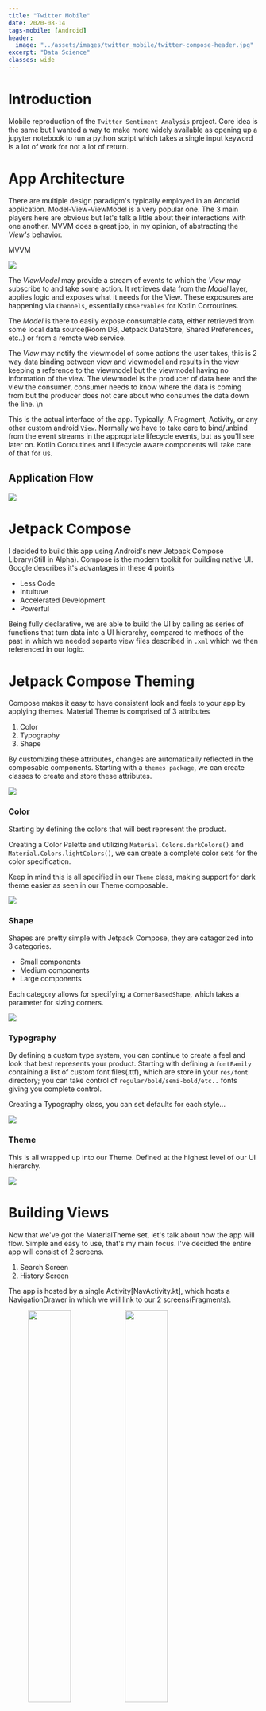 ```yaml
---
title: "Twitter Mobile"
date: 2020-08-14
tags-mobile: [Android]
header:
  image: "../assets/images/twitter_mobile/twitter-compose-header.jpg"
excerpt: "Data Science"
classes: wide
---
```

# Introduction

Mobile reproduction of the `Twitter Sentiment Analysis` project.
Core idea is the same but I wanted a way to make more widely available as opening up a jupyter notebook to run a python script which takes a single input keyword is a lot of work for not a lot of return.



# App Architecture

There are multiple design paradigm's typically employed in an Android application. Model-View-ViewModel is a very popular one. The 3 main players here are obvious but let's talk a little about their interactions with one another. MVVM does a great job, in my opinion, of abstracting the <em>View's</em> behavior.


MVVM

![](/assets/images/twitter_mobile/MVVM.png)


 The <em>ViewModel</em> may provide a stream of events to which the <em>View</em> may subscribe to and take some action. It retrieves data from the <em>Model</em> layer, applies logic and exposes what it needs for the View. These exposures are happening via `Channels`, essentially `Observables` for Kotlin Corroutines.



The <em>Model</em> is there to easily expose consumable data, either retrieved from some local data source(Room DB, Jetpack DataStore, Shared Preferences, etc..) or from a remote web service.


 The <em>View</em> may notify the viewmodel of some actions the user takes, this is 2 way data binding between view and viewmodel and results in the view keeping a reference to the viewmodel but the viewmodel having no information of the view. The viewmodel is the producer of data here and the view the consumer, consumer needs to know where the data is coming from but the producer does not care about who consumes the data down the line. \n

 This is the actual interface of the app. Typically, A Fragment, Activity, or any other custom android `View`. Normally we have to take care to bind/unbind from the event streams in the appropriate lifecycle events, but as you'll see later on. Kotlin Corroutines and Lifecycle aware components will take care of that for us.

## Application Flow

![](/assets/images/twitter_mobile/twittude_flow.png)


# Jetpack Compose

I decided to build this app using Android's new Jetpack Compose Library(Still in Alpha).
Compose is the modern toolkit for building native UI. Google describes it's advantages in these 4 points

* Less Code
* Intuituve
* Accelerated Development
* Powerful

Being fully declarative, we are able to build the UI by calling as series of functions that turn data into a UI hierarchy, compared to methods of the past in which we needed separte view files described in `.xml` which we then referenced in our logic.


# Jetpack Compose Theming

Compose makes it easy to have consistent look and feels to your app by applying themes.
Material Theme is comprised of 3 attributes

1. Color
2. Typography
3. Shape

By customizing these attributes, changes are automatically reflected in the composable components.
Starting with a `themes package`, we can create classes to create and store these attributes.

![](/assets/images/twitter_mobile/theme_package.png)


### Color

Starting by defining the colors that will best represent the product.

Creating a Color Palette and utilizing `Material.Colors.darkColors()` and `Material.Colors.lightColors()`, we can create a complete color sets for the color specification.

Keep in mind this is all specified in our `Theme` class, making support for dark theme easier as seen in our Theme composable.

![](/assets/images/twitter_mobile/color_palette.png)


### Shape

Shapes are pretty simple with Jetpack Compose, they are catagorized into 3 categories.
* Small components
* Medium components
* Large components

Each category allows for specifying a `CornerBasedShape`, which takes a parameter for sizing corners.

![](/assets/images/twitter_mobile/shapes.png)


### Typography

By defining a custom type system, you can continue to create a feel and look that best represents your product. Starting with defining a `fontFamily` containing a list of custom font files(.ttf), which are store in your `res/font` directory; you can take control of `regular/bold/semi-bold/etc..` fonts giving you complete control.

Creating a Typography class, you can set defaults for each style...

![](/assets/images/twitter_mobile/typography1.png)


### Theme

This is all wrapped up into our Theme. Defined at the highest level of our UI hierarchy.

![](/assets/images/twitter_mobile/theme.png)







# Building Views

Now that we've got the MaterialTheme set, let's talk about how the app will flow. Simple and easy to use, that's my main focus. I've decided the entire app will consist of 2 screens.

1. Search Screen
2. History Screen


The app is hosted by a single Activity[NavActivity.kt], which hosts a NavigationDrawer in which we will link to our 2 screens(Fragments).

<figure class="half">
    <a href="/assets/images/twitter_mobile/empty_state.png"><img src="/assets/images/twitter_mobile/empty_state.png" width="45%"></a>
    <a href="/assets/images/twitter_mobile/nav_drawer.png"><img src="/assets/images/twitter_mobile/nav_drawer.png" width="45%"></a>
    <figcaption>Empty State and Nav Drawer</figcaption>
</figure>





## Search Screen (ListFragment.kt)

Let's take a look at how we want to establish the view component hierarchy on this page.  

![](/assets/images/twitter_mobile/ListHierarchy.png)




## History Screen (HistoryFragment.kt)

Let's take a look at how we want to establish the view component hierarchy on this page.





# Fetching Tweets


## Modeling out the API call

At first I was using the library `Twitter4J` to expedite making the API calls, so I could see some demonstratable results, I've since decided to model out the search response myself. Mainly to make testing my ViewModel/Repository logic more straight forward.

At the moment, this application will only make use of 2 API requests. One to authenticate and gain access to the twitter api and the other to make search requests which return the tweets we will pass through our model for sentiment analysis.

### Authentication with Twitter API

The most important thing to point out here is that we are preforming what is called `Application-Only Authentication`, typically with OAuth1.0 we would be making requests on behalf of a user and need to sign each API request with serveral generated keys and tokens in an authorized header. This signature being passed to each request would represent that specific user.

With `Application-Only Authentication` and OAuth2.0 Bearer Token, which is used here, we are able to create a signature for the application itself. Typically used for instances that need read-only access to public information. This obviously limits the functionality of some endpoints for us since there is no concept of a "current user", for example, a twitter user will not be able to use this application to take actions pertaining to their twitter account such as posting tweets or making profile changes.

Before being able to authenticate, there are a few prerequisites which can only be achieved by creating a developer account with twitter and receiving these items
* CONSUMER_KEY
* CONSUMER_SECRET
* ACCESS_KEY
* ACCESS_SECRET



![](/assets/images/twitter_mobile/OAuth2.png)


The graph above describes the entire application network flow. Focusing on the Top part, there are a few steps required in order to properly format our request and receive the bearer token.

1.) URL Encode(RFC 1739) both the CONSUMER_KEY and CONSUMER_SECRET
2.) Create a new string in format of "CONSUMER_KEY:CONSUMER_SECRET", using the encoded versions created above.
3.) Base64 encoded the string created in the step above.

We can now make the post request to the resource url `https://api.twitter.com/oauth2/token`, there are some required headers and query params. The request should look something like this

```
POST oaut2/token
Authorization: Basic <Base64 encoded concatenated string from above>
Content-Type: application/x-www-form-urlencoded;chartset=UTF-8
grant_type=client_credentials
```

If everything was properly formatted then we received the bearer token in a json response.

```json
{
  "token_type": "bearer",
  "access_token": "AAAABBBBCCCCDDDEEEFFF%AAAABBBBCCCCDDDEEEFFF"
}
```

That's it. Something to remember here is to cache this bearer token, making this request over and over will return the same bearer token until it is invalidated, which would usually be done in the case of it being compromised. Making the request for the bearer token can be expensive and use up our precious rate limits, we should not make network requests against the api unless necessary. I've chosen to store this token using `DataStore` which is on the device. Although there are many options to choose from.


### Making a twitter Search API request.

Now that we've authenticated our app and cached our token, we are able to make requests against all the available API endpoints. This is the bottom half of the graph shown above, top half was authentication and bottom is using that token to validate our requests.

The main Twitter API method used in this app is `/search`. For now, all we are interested in is searching a keyword and receiving a certain number of tweets that have been designated to have our search term as the core topic.
 ~~[Standard Search API](https://developer.twitter.com/en/docs/twitter-api/v1/tweets/search/api-reference/get-search-tweets)~~


 As of this writing, I updated my developer account to use the early access V2 Api's. These are supposed to be much more developer friendly and from viewing the JSON responses, I would agree that they are.
 [V2 Search API](https://developer.twitter.com/en/docs/twitter-api/tweets/search/migrate/standard-to-twitter-api-v2)


The only required parameter is obviously, the query itself. This is an example of a potential search request

```
GET /2/tweets/search/recent
Authorization: Bearer <Bearer Token here>

query="atlanta falcons"
lang="en"
max_results="100"
```

This request will return 100 tweets around the Atlanta Falcons in english only.

And that's it. Pretty simple. Now time to write to code for making these network requests.


## Calling the API in code
 The challenge here was that before now, I have only used RxJava for my asynchronous streams. I decided to give Kotlin Corroutines a try. Since I'm already using `Android ViewModel`, an android Architecture component, which provides 1st class support for corroutines due to the built in Coroutine scopes, I figured it would be a good time to get my hands dirty. The biggest hurdle was just understanding the differences (conceptual and syntatic) between RxJava world and Corroutine world.


 All Coroutines are started from a `CoroutineScope`, which depend on our life-cycle aware component scope.`launch{}` is just an extension function of the `ViewModelScope` because it implements interface `CoroutineScope`. By default, the code inside the `launch{}` block is run off the main thread(Dispatchers.Main), this allows a simple, straight forward way to run non-blocking code.

 3 Dispatchers: Tells coroutine which type of threads to use for execution of corrotine block.

1. Dispatchers.Main
   -  Handle operations needing to run on the main thread, mainly UI. If these types of operations are NOT run on Dispatchers.Main, we crash.

2. Dispatchers.IO
   - Handle input/output, network operations. API Calls, reading/writing to disk and any DB communications

3. Dispatchers.Default
   - Called when no dispatcher is specified, typically used in CPU intense cases such as sorting list, parsing json and other similar tasks.




### Authenticating in Code

Let's take for example Authentication.

![](/assets/images/twitter_mobile/get_token.png)




### Searching in Code
In our viewmodel's search function. We are preforming an asynchronous call to the network. These calls typically take less than a second but in the case of a slow network response, we are not blocking the UI, allowing the user to make any desired navigation.

![](/assets/images/twitter_mobile/search.png)


That's enough about the ViewModel. The repository layer is where the network magic happens.





# Storing results with Jetpack DataStore

Jetpack DataStore allows storage of key-value pairs, it uses Kotlin coroutines and Flow for asynchronous data storage. This should be considered as a replace to SharedPreferences.

2 implementations are provided:

* Preferences DataStore: Key-value pairs
* Proto DataStore: custom data types, requires a defined schema using protocol buffers

Start with declaring the dependencies, since we are not storing typed ojects, we don't need the Protocol buffers dependency

```groovy
dependencies {
  // Preferences DataStore
  implementation "androidx.datastore:datastore-preferences:1.0.0-alpha01"
}
```

I'm running into an issue of saving to disk and reading from disk across my 2 fragments. So I'll document my debugging process here. First step I'd take is to successfully read and write in the simplest case. I will keep a counter of how many times the list fragment has been instantiated and persist that number to disk.


Upon launching app and creating the `List Fragment`, we call the viewModel function.

ViewModel Layer
```kotlin
fun launchCounter() {
    lifecycleScope.launch {
        repository.incrementCounter()
    }
}
```


This calls to the repository which writes the data to disk.

Repository Layer
```kotlin
override suspend fun incrementCounter() {
    val dataStore: DataStore<Preferences> =
        GlobalContext.get().koin.get(qualifier = named("counter"))
    val EXAMPLE_COUNTER = preferencesKey<Int>("example_counter")
    dataStore.edit { settings ->
        val counterValue = settings[EXAMPLE_COUNTER] ?: 0
        settings[EXAMPLE_COUNTER] = counterValue + 1
        Timber.d("SAVED!%s", counterValue)
    }
}
```

After launching the app multiple times and logging the value, it is indeed working. Let's try to again apply this to saving a tweet from the list fragment and reading from the history fragment, which is where the tweets saved to disk should ultimately be displayed.

Since I'm retreiving the DataStore via dependency injection and now I'll have 2 instances(1 for counter, 1 for tweets), I need to add named qualifiers for these in my Koin module.


```groovy
single<DataStore<Preferences>>(
    qualifier = named(name = "counter")
) {
    androidContext().createDataStore(
        name = "settings"
    )
}

single<DataStore<Preferences>>(
    qualifier = named(name = "tweets")
) {
    androidContext().createDataStore(
        name = "tweets"
    )
}
```

Now when we make our call to the search request and have a list of tweets, for now just clicking the tweet will save the contents to our DataStore Preferences declared in the DI module

<img src="/assets/images/twitter_mobile/list_item_click.png" width=400 height=400/>

Making the call to the view model from the list item click listener

```kotlin
@Composable
fun ListItem(item: TwitListItem, viewModel: TwitMainViewModel) {
    Row(
        modifier = Modifier
            .fillMaxWidth()
            .clickable(onClick = {
                viewModel.saveTweetToDisk(item)
            })
    ) {
        Text(text = item.text)
    }
}
```

In the ViewModel

```kotlin
fun saveTweetToDisk(tweet: TwitListItem) {
    lifecycleScope.launch(Dispatchers.IO) {
        repository.saveTweetToDisk(tweet = tweet.text)
    }
}
```

and in the repository layer
```kotlin
override suspend fun saveTweetToDisk(tweet: String) {
    val TWEET_KEY = preferencesKey<String>("tweet_key")
    dataStore.edit { tweetPreferences ->
        tweetPreferences[TWEET_KEY] = tweet
        Timber.d("SAVED!%s", tweet)
    }
}
```

* Remember that `suspend` functions require a calling context, this means that you can only call suspend functions inside of another suspend function. Same with `@Composable` functions, this is new to me and has cause quite a bit of issues getting this app due to typical paradigms no longer being applicable.


As for fetching the tweet we persisted to disk...

<img src="/assets/images/twitter_mobile/datastore_hist.png" width=400 height=400/>


We make the call to the HistoryViewModel as soon as we start to construct the views.

ViewModel Layer
```kotlin
fun readTweetFromDisk() {
    lifecycleScope.launch {
        repository.readTweetFromDisk()
            .flowOn(Dispatchers.IO)
            .collect {
                stateSubject.onNext(
                    State.Data(listOf(it))
                )
            }
    }
}
```


Repository Layer
```kotlin
override suspend fun readTweetFromDisk(): Flow<String> {
    val TWEET_KEY = preferencesKey<String>("tweet_key")
    Timber.d("Is it here?: %s", dataStore.data.first().contains(TWEET_KEY))
    return dataStore.data.map {
        it[TWEET_KEY] ?: ""
    }
}
```

Notice that the function declaration does not contain `suspend`. This is because the lifecycleScope of the viewmodel is suspending.

We subscribe to the `Flow<T>` being return from the repository and declare the thread we want the subscription on, next we `collect` the value and pass it through the state back to the view. and wah lah!

**Important Note**:

Normally you wouldn't use a key/value store in this manner. SharedPreferences/DataStore makes storing and reading small amounts of data fast and easy but difficult to store and read large structured data. Since this write-up is taking on new/experimental libraries, I didn't want to divert on this part either.

Typically I would use a library backed by SQL, like `Room`. This makes large amounts of structured data easy to read/write, as the data is structured and managed by the database. This would allow potentially a huge list of tweets to be displayed and saved on the History screen. One would likely create a custom object such as

```kotlin
data class TweetDiskObject(
  val tweet: String,
  val date: String
  )
```

Allowing for more complicated data objects to be persisted and retrieved, creating more opportunities to manipulate and display what the user wanted saved.

# Using Tensorflow Lite pre-trained model

Now to get back to the original inspiration for this quick project(quick for most, not me).


WIP!!!






# UI and Unit Testing with Compose


A big difference with compose is that, since we are now just invoking functions, we do not have a reference to our widgets and there is no concept of `ID`, therefore we can not perform something like `findViewById<TextView>(R.id.some_view)`.

Jetpack compose introduces `Semantics, providing information about the view hierarchy. It gives meaning to a piece of UI. Tests take advantage of the information exposed by semantics regarding the UI hierarchy.





With Unit Testing, nothing as changed. Since we are concerned with the data and ensuring our functions do what they are supposed to.
